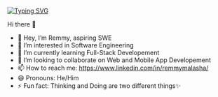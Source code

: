 [![Typing SVG](https://readme-typing-svg.demolab.com?font=Fira+Code&pause=1000&width=435&lines=Aspiring+Software+Engineer;Keep++Moving...;Always+Learning+New+Things+;Delivering+Value+wherever+you+are!+)](https://git.io/typing-svg)

Hi there 👋
- 👋 Hey, I’m Remmy, aspiring SWE
- 👀 I’m interested in Software Engineering
- 🌱 I’m currently learning Full-Stack Developement
- 💞️ I’m looking to collaborate on Web and Mobile App Developement
- 📫 How to reach me: https://www.linkedin.com/in/remmymalasha/
- 😄 Pronouns: He/Him
- ⚡ Fun fact: Thinking and Doing are two different things✨ 

<!---
MalashaRemmy/MalashaRemmy is a ✨ special ✨ repository because its `README.md` (this file) appears on your GitHub profile.
You can click the Preview link to take a look at your changes.
--->
